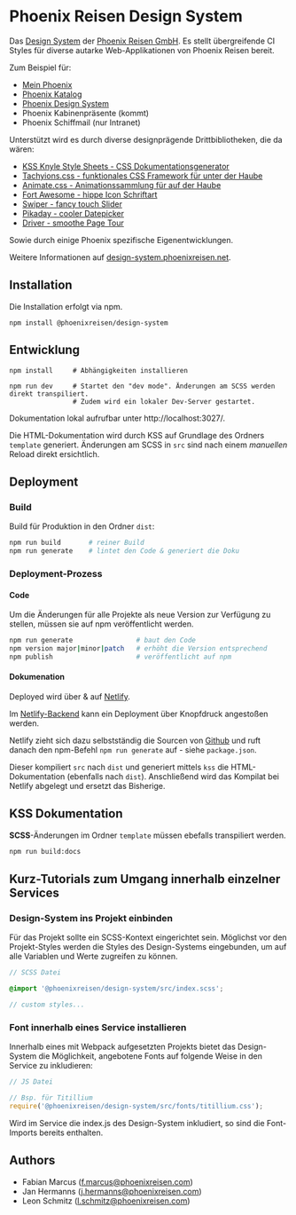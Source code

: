 # Phoenix Reisen Design System

Das [Design System](https://design-system.phoenixreisen.net) der [Phoenix Reisen GmbH](https://www.phoenixreisen.com). Es stellt übergreifende CI Styles für diverse autarke Web-Applikationen von Phoenix Reisen bereit.

Zum Beispiel für:

- [Mein Phoenix](https://meinereise.phoenixreisen.com)
- [Phoenix Katalog](https://meinereise.phoenixreisen.com/cdn/phoenix-katalog/#!/fluss20)
- [Phoenix Design System](https://design-system.phoenixreisen.net)
- Phoenix Kabinenpräsente (kommt)
- Phoenix Schiffmail (nur Intranet)

Unterstützt wird es durch diverse designprägende Drittbibliotheken, die da wären:

- [KSS Knyle Style Sheets - CSS Dokumentationsgenerator](https://warpspire.com/kss/)
- [Tachyions.css - funktionales CSS Framework für unter der Haube](https://tachyons.io/docs/)
- [Animate.css - Animationssammlung für auf der Haube](https://daneden.github.io/animate.css/)
- [Fort Awesome - hippe Icon Schriftart](https://fortawesome.com/sets/font-awesome-4)
- [Swiper - fancy touch Slider](https://idangero.us/swiper/)
- [Pikaday - cooler Datepicker](https://pikaday.com/)
- [Driver - smoothe Page Tour](https://github.com/kamranahmedse/driver.js)

Sowie durch einige Phoenix spezifische Eigenentwicklungen.

Weitere Informationen auf [design-system.phoenixreisen.net](https://design-system.phoenixreisen.net).

## Installation

Die Installation erfolgt via npm.

```
npm install @phoenixreisen/design-system
```

## Entwicklung 

```
npm install     # Abhängigkeiten installieren

npm run dev     # Startet den "dev mode". Änderungen am SCSS werden direkt transpiliert.
                # Zudem wird ein lokaler Dev-Server gestartet.
```

Dokumentation lokal aufrufbar unter http://localhost:3027/.

Die HTML-Dokumentation wird durch KSS auf Grundlage des Ordners ```template``` generiert. Änderungen am SCSS in ```src``` sind nach einem *manuellen* Reload direkt ersichtlich.

## Deployment

### Build

Build für Produktion in den Ordner ```dist```:

```bash
npm run build       # reiner Build
npm run generate    # lintet den Code & generiert die Doku
```

### Deployment-Prozess

#### Code

Um die Änderungen für alle Projekte als neue Version zur Verfügung zu stellen, müssen sie auf npm veröffentlicht werden.

```bash
npm run generate                # baut den Code
npm version major|minor|patch   # erhöht die Version entsprechend
npm publish                     # veröffentlicht auf npm
```

#### Dokumenation

Deployed wird über & auf [Netlify](https://www.netlify.com). 

Im [Netlify-Backend](https://www.netlify.com) kann ein Deployment über Knopfdruck angestoßen werden.

Netlify zieht sich dazu selbstständig die Sourcen von [Github](https://github.com/phoenixreisen/design-system) und ruft danach den npm-Befehl `npm run generate` auf - siehe `package.json`.

Dieser kompiliert `src` nach `dist` und generiert mittels `kss` die HTML-Dokumentation (ebenfalls nach `dist`). Anschließend wird das Kompilat bei Netlify abgelegt und ersetzt das Bisherige.

## KSS Dokumentation

**SCSS**-Änderungen im Ordner ```template``` müssen ebefalls transpiliert werden.

```bash
npm run build:docs
```

## Kurz-Tutorials zum Umgang innerhalb einzelner Services

### Design-System ins Projekt einbinden

Für das Projekt sollte ein SCSS-Kontext eingerichtet sein. Möglichst vor den Projekt-Styles werden die Styles des Design-Systems eingebunden, um auf alle Variablen und Werte zugreifen zu können.

```scss
// SCSS Datei

@import '@phoenixreisen/design-system/src/index.scss';

// custom styles...
```

### Font innerhalb eines Service installieren

Innerhalb eines mit Webpack aufgesetzten Projekts bietet das Design-System die Möglichkeit, angebotene Fonts auf folgende Weise in den Service zu inkludieren:

```js
// JS Datei

// Bsp. für Titillium
require('@phoenixreisen/design-system/src/fonts/titillium.css');
```

Wird im Service die index.js des Design-System inkludiert, so sind die Font-Imports bereits enthalten.

## Authors

* Fabian Marcus (<f.marcus@phoenixreisen.com>)
* Jan Hermanns (<j.hermanns@phoenixreisen.com>)
* Leon Schmitz (<l.schmitz@phoenixreisen.com>)